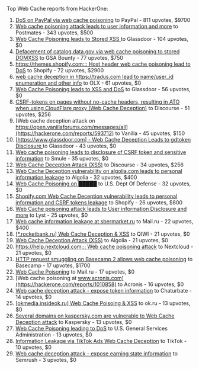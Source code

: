 Top Web Cache reports from HackerOne:

1. [DoS on PayPal via web cache poisoning](https://hackerone.com/reports/622122) to PayPal - 811 upvotes, $9700
2. [Web cache poisoning attack leads to user information and more](https://hackerone.com/reports/492841) to Postmates - 343 upvotes, $500
3. [Web Cache Poisoning leads to Stored XSS ](https://hackerone.com/reports/1424094) to Glassdoor - 104 upvotes, $0
4. [Defacement of catalog.data.gov via web cache poisoning to stored DOMXSS](https://hackerone.com/reports/303730) to GSA Bounty - 77 upvotes, $750
5. [https://themes.shopify.com::: Host header web cache poisoning lead to DoS](https://hackerone.com/reports/1096609) to Shopify - 72 upvotes, $2900
6. [web cache deception in https://tradus.com lead to name/user_id enumeration and other info](https://hackerone.com/reports/537564) to OLX - 61 upvotes, $0
7. [Web Cache Poisoning leads to XSS and DoS](https://hackerone.com/reports/1621540) to Glassdoor - 56 upvotes, $0
8. [CSRF-tokens on pages without no-cache headers, resulting in ATO when using CloudFlare proxy (Web Cache Deception)](https://hackerone.com/reports/260697) to Discourse - 51 upvotes, $256
9. [Web cache deception attack on https://open.vanillaforums.com/messages/all](https://hackerone.com/reports/593712) to Vanilla - 45 upvotes, $150
10. [[https://www.glassdoor.com] -  Web Cache Deception Leads to gdtoken Disclosure ](https://hackerone.com/reports/1343086) to Glassdoor - 43 upvotes, $0
11. [Web cache poisoning leads to disclosure of CSRF token and sensitive information](https://hackerone.com/reports/504514) to Smule - 35 upvotes, $0
12. [Web Cache Deception Attack (XSS)](https://hackerone.com/reports/394016) to Discourse - 34 upvotes, $256
13. [Web Cache Deception vulnerability on algolia.com leads to personal information leakage](https://hackerone.com/reports/1530066) to Algolia - 32 upvotes, $400
14. [Web Cache Poisoning on  █████ ](https://hackerone.com/reports/1183263) to U.S. Dept Of Defense - 32 upvotes, $0
15. [Shopify.com Web Cache Deception vulnerability leads to personal information and CSRF tokens leakage](https://hackerone.com/reports/1271944) to Shopify - 26 upvotes, $800
16. [Web Cache poisoning attack leads to User information Disclosure and more](https://hackerone.com/reports/631589) to Lyst - 25 upvotes, $0
17. [Web cache information leakage at sbermarket.ru](https://hackerone.com/reports/893353) to Mail.ru - 22 upvotes, $400
18. [[*.rocketbank.ru] Web Cache Deception & XSS](https://hackerone.com/reports/415168) to QIWI - 21 upvotes, $0
19. [Web Cache Deception Attack (XSS)](https://hackerone.com/reports/504261) to Algolia - 21 upvotes, $0
20. [https://help.nextcloud.com::: Web cache poisoning attack](https://hackerone.com/reports/429747) to Nextcloud - 21 upvotes, $0
21. [HTTP request smuggling on Basecamp 2 allows web cache poisoning](https://hackerone.com/reports/919175) to Basecamp - 17 upvotes, $1700
22. [Web Cache Poisoning](https://hackerone.com/reports/534297) to Mail.ru - 17 upvotes, $0
23. [Web cache poisoning at www.acronis.com](https://hackerone.com/reports/1010858) to Acronis - 16 upvotes, $0
24. [Web cache deception attack - expose token information](https://hackerone.com/reports/397508) to Chaturbate - 14 upvotes, $0
25. [[okmedia.insideok.ru] Web Cache Poisoing & XSS](https://hackerone.com/reports/550266) to ok.ru - 13 upvotes, $0
26. [Several domains on kaspersky.com are vulnerable to Web Cache Deception attack](https://hackerone.com/reports/1185028) to Kaspersky - 13 upvotes, $0
27. [Web Cache Poisoning leading to DoS](https://hackerone.com/reports/1346618) to U.S. General Services Administration - 13 upvotes, $0
28. [Information Leakage via TikTok Ads Web Cache Deception](https://hackerone.com/reports/1484468) to TikTok - 10 upvotes, $0
29. [Web cache deception attack - expose earning state information](https://hackerone.com/reports/439021) to Semrush - 3 upvotes, $0
